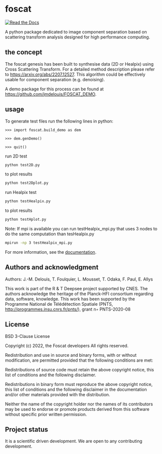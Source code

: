 # foscat

[![Read the Docs](https://readthedocs.org/projects/foscat-documentation/badge/?version=latest)](https://foscat-documentation.readthedocs.io/en/latest)

A python package dedicated to image component separation based on scattering transform analysis designed for high performance computing.

## the concept

The foscat genesis has been built to synthesise data (2D or Healpix) using Cross Scattering Transform. For a detailed method description please refer to https://arxiv.org/abs/2207.12527. This algorithm could be effectively usable for component separation (e.g. denoising).

A demo package for this process can be found at https://github.com/jmdelouis/FOSCAT_DEMO.

## usage

To generate test files run the following lines in python:

```pycon
>>> import foscat.build_demo as dem

>>> dem.genDemo()

>>> quit()
```

run 2D test

```sh
python test2D.py
```

to plot results

```sh
python test2Dplot.py
```

run Healpix test

```sh
python testHealpix.py
```

to plot results

```sh
python testHplot.py
```

Note: If mpi is available you can run testHealpix_mpi.py that uses 3 nodes to do the same computation than tesHealpix.py

```sh
mpirun -np 3 testHealpix_mpi.py
```

For more information, see the [documentation](https://foscat-documentation.readthedocs.io/en/latest/index.html).


## Authors and acknowledgment

Authors: J.-M. Delouis, T. Foulquier, L. Mousset, T. Odaka, F. Paul, E. Allys

This work is part of the R & T Deepsee project supported by CNES. The authors acknowledge the heritage of the Planck-HFI consortium regarding data, software, knowledge. This work has been supported by the Programme National de Télédétection Spatiale (PNTS, http://programmes.insu.cnrs.fr/pnts/), grant n◦ PNTS-2020-08

## License
BSD 3-Clause License

Copyright (c) 2022, the Foscat developers All rights reserved.

Redistribution and use in source and binary forms, with or without modification, are permitted provided that the following conditions are met:

Redistributions of source code must retain the above copyright notice, this list of conditions and the following disclaimer.

Redistributions in binary form must reproduce the above copyright notice, this list of conditions and the following disclaimer in the documentation and/or other materials provided with the distribution.

Neither the name of the copyright holder nor the names of its contributors may be used to endorse or promote products derived from this software without specific prior written permission.

## Project status
It is a scientific driven development. We are open to any contributing development.

